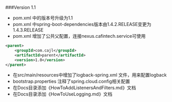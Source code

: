 ###Version 1.1
* pom.xml 中的版本号升级为1.1
* pom.xml 中spring-boot-dependencies版本由1.4.2.RELEASE变更为1.4.3.RELEASE
* pom.xml 增加了公共父配置，连接nexus.cafintech.service可使用

```xml
<parent>
	<groupId>com.cajl</groupId>  
	<artifactId>parent</artifactId>  
	<version>1.0</version>  
</parent>  
```
* 在src/main/resources中增加了logback-spring.xml 文件，用来配置logback
* bootstrap.properties 注释了spring.cloud.config相关配置
* 在Docs目录添加《HowToAddListenersAndFilters.md》文档
* 在Docs目录添加《HowToUseLogging.md》文档